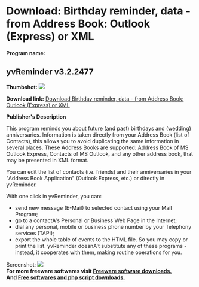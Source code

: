 # Download: Birthday reminder, data - from Address Book: Outlook (Express) or XML

**Program name:**

## yvReminder v3.2.2477

  
**Thumbshot:** ![](http://www.freewarefiles.com/screenshot/yvReminderScr_md.gif)   
  
**Download link:** [Download Birthday reminder, data - from Address Book: Outlook (Express) or XML](http://freesoftwares.boysofts.com/YvReminder-V_program_2472.html)  
  


**Publisher's Description**  
  


This program reminds you about future (and past) birthdays and (wedding) anniversaries. Information is taken directly from your Address Book (list of Contacts), this allows you to avoid duplicating the same information in several places. These Address Books are supported: Address Book of MS Outlook Express, Contacts of MS Outlook, and any other address book, that may be presented in XML format. 

You can edit the list of contacts (i.e. friends) and their anniversaries in your "Address Book Application" (Outlook Express, etc.) or directly in yvReminder.

With one click in yvReminder, you can:

  * send new message (E-Mail) to selected contact using your Mail Program; 
  * go to a contactA's Personal or Business Web Page in the Internet; 
  * dial any personal, mobile or business phone number by your Telephony services (TAPI); 
  * export the whole table of events to the HTML file. So you may copy or print the list. 
yvReminder doesnA't substitute any of these programs - instead, it cooperates with them, making routine operations for you. 

  
  
Screenshot: ![](http://www.freewarefiles.com/screenshot/yvReminderScr.gif)   
**For more freeware softwares visit [Freeware software downloads.](http://freesoftwares.boysofts.com/)**   
**And [Free softwares and php script downloads.](http://www.boysofts.com/)**
